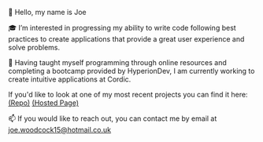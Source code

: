 👋 Hello, my name is Joe

:mortar_board: I’m interested in progressing my ability to write code following best practices to create applications that provide a great user experience and solve problems.

🌱 Having taught myself programming through online resources and completing a bootcamp provided by HyperionDev, I am currently working to create intuitive applications at Cordic.

If you'd like to look at one of my most recent projects you can find it here: [(Repo)](https://github.com/Grattade07/car-database) [(Hosted Page)](https://car-database-83rb.onrender.com)

📫 If you would like to reach out, you can contact me by email at joe.woodcock15@hotmail.co.uk

<!---
Grattade07/Grattade07 is a ✨ special ✨ repository because its `README.md` (this file) appears on your GitHub profile.
You can click the Preview link to take a look at your changes.
--->
